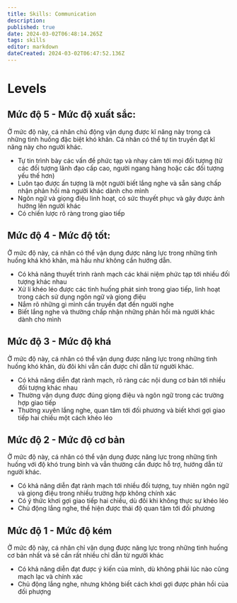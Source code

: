```yaml
---
title: Skills: Communication
description: 
published: true
date: 2024-03-02T06:48:14.265Z
tags: skills
editor: markdown
dateCreated: 2024-03-02T06:47:52.136Z
---
```


# Levels
## Mức độ 5 - Mức độ xuất sắc:

Ở mức độ này, cá nhân chủ động vận dụng được kĩ năng này trong cả những tình huống đặc biệt khó khăn. Cá nhân có thể tự tin truyền đạt kĩ năng này cho người khác.

- Tự tin trình bày các vấn đề phức tạp và nhạy cảm tới mọi đối tượng (từ các đối tượng lãnh đạo cấp cao, người ngang hàng hoặc các đối tượng yếu thế hơn)
- Luôn tạo được ấn tượng là một người biết lắng nghe và sẵn sàng chấp nhận phản hồi mà người khác dành cho mình
- Ngôn ngữ và giọng điệu linh hoạt, có sức thuyết phục và gây được ảnh hưởng lên người khác
- Có chiến lược rõ ràng trong giao tiếp
 
## Mức độ 4 - Mức độ tốt:

Ở mức độ này, cá nhân có thể vận dụng được năng lực trong những tình huống khá khó khăn, mà hầu như không cần hướng dẫn.

- Có khả năng thuyết trình rành mạch các khái niệm phức tạp tới nhiều đối tượng khác nhau
- Xử lí khéo léo được các tình huống phát sinh trong giao tiếp, linh hoạt trong cách sử dụng ngôn ngữ và giọng điệu
- Nắm rõ những gì mình cần truyền đạt đến người nghe
- Biết lắng nghe và thường chấp nhận những phản hồi mà người khác dành cho mình

## Mức độ 3 - Mức độ khá

Ở mức độ này, cá nhân có thể vận dụng được năng lực trong những tình huống khó khăn, dù đôi khi vẫn cần được chỉ dẫn từ người khác.

- Có khả năng diễn đạt rành mạch, rõ ràng các nội dung cơ bản tới nhiều đối tượng khác nhau
- Thường vận dụng được đúng giọng điệu và ngôn ngữ trong các trường hợp giao tiếp
- Thường xuyên lắng nghe, quan tâm tới đối phương và biết khơi gợi giao tiếp hai chiều một cách khéo léo

## Mức độ 2 - Mức độ cơ bản

Ở mức độ này, cá nhân có thể vận dụng được năng lực trong những tình huống với độ khó trung bình và vẫn thường cần được hỗ trợ, hướng dẫn từ người khác.

- Có khả năng diễn đạt rành mạch tới nhiều đối tượng, tuy nhiên ngôn ngữ và giọng điệu trong nhiều trường hợp không chính xác
- Có ý thức khơi gợi giao tiếp hai chiều, dù đôi khi không thực sự khéo léo
- Chủ động lắng nghe, thể hiện được thái độ quan tâm tới đối phương

## Mức độ 1 - Mức độ kém

Ở mức độ này, cá nhân chỉ vận dụng được năng lực trong những tình huống cơ bản nhất và sẽ cần rất nhiều chỉ dẫn từ người khác

- Có khả năng diễn đạt được ý kiến của mình, dù không phải lúc nào cũng mạch lạc và chính xác
- Chủ động lắng nghe, nhưng không biết cách khơi gợi được phản hồi của đối phượng
